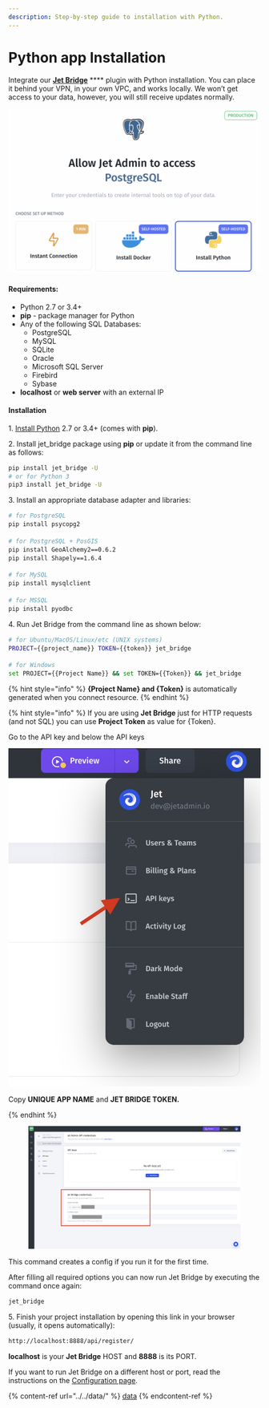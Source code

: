 ```yaml
---
description: Step-by-step guide to installation with Python.
---
```


# Python app Installation

Integrate our [**Jet Bridge**](https://app.gitbook.com/@jetadmin/s/doc/\~/drafts/-M9TnCmHUbdvDWPtOccj/jet-bridge-deployment/install) **** plugin with Python installation. You can place it behind your VPN, in your own VPC, and works locally. We won’t get access to your data, however, you will still receive updates normally.

![](<../../../.gitbook/assets/image (820).png>)

#### Requirements:

* Python 2.7 or 3.4+
* **pip** - package manager for Python
* Any of the following SQL Databases:
  * PostgreSQL
  * MySQL
  * SQLite
  * Oracle
  * Microsoft SQL Server
  * Firebird
  * Sybase
* **localhost** or **web server** with an external IP

#### Installation

1\. [Install Python](https://www.python.org/downloads/) 2.7 or 3.4+ (comes with **pip**).

2\. Install jet\_bridge package using **pip** or update it from the command line as follows:

```bash
pip install jet_bridge -U
# or for Python 3
pip3 install jet_bridge -U
```

3\. Install an appropriate database adapter and libraries:

```bash
# for PostgreSQL
pip install psycopg2

# for PostgreSQL + PosGIS
pip install GeoAlchemy2==0.6.2
pip install Shapely==1.6.4

# for MySQL
pip install mysqlclient

# for MSSQL
pip install pyodbc
```

&#x20;4\. Run Jet Bridge from the command line as shown below:

```bash
# for Ubuntu/MacOS/Linux/etc (UNIX systems)
PROJECT={{project_name}} TOKEN={{token}} jet_bridge

# for Windows
set PROJECT={{Project Name}} && set TOKEN={{Token}} && jet_bridge
```

{% hint style="info" %}
**{Project Name} and {Token}** is automatically generated when you connect resource.
{% endhint %}

{% hint style="info" %}
If you are using **Jet Bridge** just for HTTP requests (and not SQL) you can use **Project Token** as value for {Token}.

Go to the API key and below the API keys

****![](../../../.gitbook/assets/api.jpg)****

Copy **UNIQUE APP NAME** and **JET BRIDGE TOKEN.**


{% endhint %}

<figure><img src="../../../.gitbook/assets/api2 (4).jpg" alt=""><figcaption></figcaption></figure>

This command creates a config if you run it for the first time.

After filling all required options you can now run Jet Bridge by executing the command once again:

```bash
jet_bridge
```

5\.  Finish your project installation by opening this link in your browser (usually, it opens automatically):

```bash
http://localhost:8888/api/register/
```

**localhost** is your **Jet Bridge** HOST and **8888** is its PORT.

If you want to run Jet Bridge on a different host or port, read the instructions on the [Configuration page](../../../jet-bridge-deployment/jet-admin/configuration.md#setting-up-your-configuration).

{% content-ref url="../../data/" %}
[data](../../data/)
{% endcontent-ref %}

